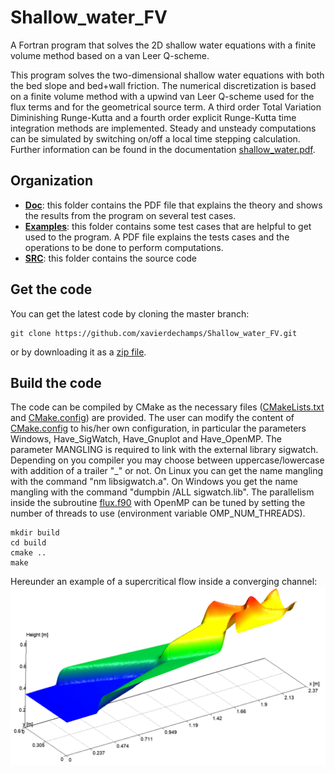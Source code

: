 # Shallow_water_FV
A Fortran program that solves the 2D shallow water equations with a finite volume method based on a van Leer Q-scheme.

This program solves the two-dimensional shallow water equations with both the bed slope and bed+wall friction.
The numerical discretization is based on a finite volume method with a upwind van Leer Q-scheme used for the flux terms and for the geometrical source term.
A third order Total Variation Diminishing Runge-Kutta and a fourth order explicit Runge-Kutta time integration methods are implemented.
Steady and unsteady computations can be simulated by switching on/off a local time stepping calculation.
Further information can be found in the documentation [shallow_water.pdf](Doc/shallow_water.pdf).

## Organization

* [**Doc**](https://github.com/xavierdechamps/Shallow_water_FV/tree/main/Doc): this folder contains the PDF file that explains the theory and shows the results from the program on several test cases.
* [**Examples**](https://github.com/xavierdechamps/Shallow_water_FV/tree/main/Examples): this folder contains some test cases that are helpful to get used to the program. A PDF file explains the tests cases and the operations to be done to perform computations.
* [**SRC**](https://github.com/xavierdechamps/Shallow_water_FV/tree/main/SRC): this folder contains the source code

## Get the code

You can get the latest code by cloning the master branch:

```
git clone https://github.com/xavierdechamps/Shallow_water_FV.git
```
or by downloading it as a [zip file](https://github.com/xavierdechamps/Shallow_water_FV/archive/refs/heads/main.zip).

## Build the code

The code can be compiled by CMake as the necessary files ([CMakeLists.txt](CMakeLists.txt) and [CMake.config](CMake.config)) are provided.
The user can modify the content of [CMake.config](CMake.config) to his/her own configuration, in particular the parameters Windows, Have_SigWatch, Have_Gnuplot and Have_OpenMP.
The parameter MANGLING is required to link with the external library sigwatch. Depending on you compiler you may choose between uppercase/lowercase with addition of a trailer "_" or not. 
On Linux you can get the name mangling with the command "nm libsigwatch.a". On Windows you get the name mangling with the command "dumpbin /ALL sigwatch.lib".
The parallelism inside the subroutine [flux.f90](SRC/flux.f90) with OpenMP can be tuned by setting the number of threads to use (environment variable OMP_NUM_THREADS).

```
mkdir build
cd build
cmake ..
make
```

Hereunder an example of a supercritical flow inside a converging channel:
![supercritical flow inside a converging channel](https://github.com/xavierdechamps/Shallow_water_FV/blob/main/Doc/pics/supercritical_symmetrical_contraction_2Dsol.png)
